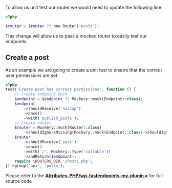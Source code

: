 To allow us unit test our router we would need to update the following line:

```php title="src/Api/Routers/Posts.php" hl_lines="3"
<?php

$router = $router ?? new Router('posts');
```

This change will allow us to pass a mocked router to easily test our endpoints.

## Create a post

As an example we are going to create a unit test to ensure that the correct user permissions are set.

```php title="tests/Unit/PostsApiTest.php"
<?php
test('Create post has correct permissions', function () {
    // Create endpoint mock
    $endpoint = $endpoint ?: Mockery::mock(Endpoint::class);
    $endpoint
        ->shouldReceive('hasCap')
        ->once()
        ->with('publish_posts');
    // Create router
    $router = Mockery::mock(Router::class)
        ->shouldIgnoreMissing(Mockery::mock(Endpoint::class)->shouldIgnoreMissing(Mockery::self()));
    $router
        ->shouldReceive('post')
        ->once()
        ->with('/', Mockery::type('callable'))
        ->andReturn($endpoint);
    require \ROUTERS_DIR.'/Posts.php';
})->group('api', 'posts');
```

Please refer to the **[Attributes-PHP/wp-fastendpoints-my-plugin »](https://github.com/Attributes-PHP/wp-fastendpoints-my-plugin)** for full source code

